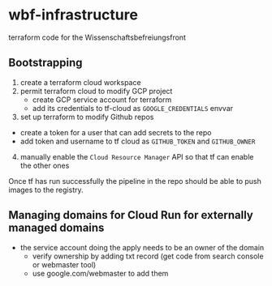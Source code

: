 # wbf-infrastructure

terraform code for the Wissenschaftsbefreiungsfront

## Bootstrapping

1. create a terraform cloud workspace
2. permit terraform cloud to modify GCP project
   - create GCP service account for terraform
   - add its credentials to tf-cloud as `GOOGLE_CREDENTIALS` envvar
3. set up terraform to modify Github repos
  - create a token for a user that can add secrets to the repo
  - add token and username to tf cloud as `GITHUB_TOKEN` and `GITHUB_OWNER`
4. manually enable the `Cloud Resource Manager` API so that tf can enable the other ones

Once tf has run successfully the pipeline in the repo should be able to push images to the registry.

## Managing domains for Cloud Run for externally managed domains

- the service account doing the apply needs to be an owner of the domain
  - verify ownership by adding txt record (get code from search console or webmaster tool)
  - use google.com/webmaster to add them

